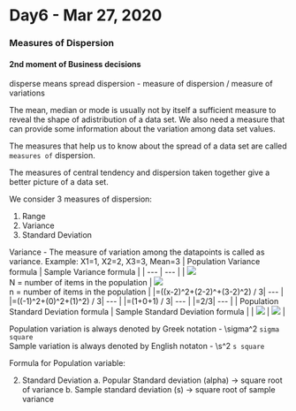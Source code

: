 # Day6 - Mar 27, 2020

### Measures of Dispersion
#### 2nd moment of Business decisions

disperse means spread
dispersion - measure of dispersion / measure of variations

The mean, median or mode is usually not by itself a sufficient measure to reveal the shape of adistribution of a data set. 
We also need a measure that can provide some information about the variation among data set values.

The measures that help us to know about the spread of a data set are called `measures of` dispersion.

The measures of central tendency and dispersion taken together give a better picture of a data set.

We consider 3 measures of dispersion:
1. Range
2. Variance
3. Standard Deviation

Variance - The measure of variation among the datapoints is called as variance.
Example: X1=1, X2=2, X3=3,     Mean=3
| Population Variance formula | Sample Variance formula |
| --- | --- |
| <img src="https://latex.codecogs.com/svg.latex?\sigma^2=\frac{\displaystyle\sum_{i=1}^{N}(x_i-\mu)^2}{N}"/> <br/> N = number of items in the population | <img src="https://latex.codecogs.com/svg.latex?s^2=\frac{\displaystyle\sum_{i=1}^{n-1}(x_i-\overline{x})^2}{n-1}"/>  <br/> n = number of items in the population |
|=((x-2)^2+(2-2)^+(3-2)^2) / 3| --- |
|=((-1)^2+(0)^2+(1)^2) / 3| --- |
|=(1+0+1) / 3| --- |
|=2/3| --- |
| Population Standard Deviation formula | Sample Standard Deviation formula |
| <img src="https://latex.codecogs.com/svg.latex?\sigma=\sqrt{\frac{\displaystyle\sum_{i=1}^{N}(x_i-\mu)^2}{N}}"/>  | <img src="https://latex.codecogs.com/svg.latex?s=\sqrt{\frac{\displaystyle\sum_{i=1}^{n-1}(x_i-\overline{x})^2}{n-1}}"/>   |


Population variation is always denoted by Greek notation - \sigma^2  `sigma square` <br/>
Sample variation is always denoted by English notaton - \s^2 `s square`

Formula for Population variable: 

2. Standard Deviation
  a. Popular Standard deviation (alpha) -> square root  of  variance
  b. Sample standard deviation (s) -> square root of sample variance



